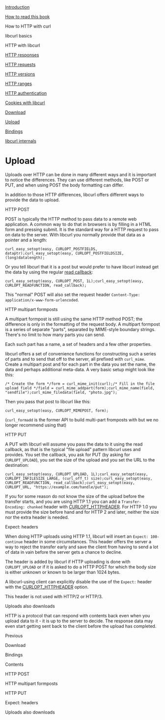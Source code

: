 <a href="../index.html" class="link-a079aa82--primary-53a25e66--logoLink-10d08504"></a>





<a href="../index.html" class="link-a079aa82--primary-53a25e66--logoLink-10d08504"></a>





<a href="../index.html" class="navButton-94f2579c--navButtonClickable-161b88ca"><span class="text-4505230f--UIH300-2063425d--textContentFamily-49a318e1--navButtonLabel-14a4968f">Introduction</span></a>

<a href="../how-to-read.html" class="navButton-94f2579c--navButtonClickable-161b88ca"><span class="text-4505230f--UIH300-2063425d--textContentFamily-49a318e1--navButtonLabel-14a4968f">How to read this book</span></a>





<span class="text-4505230f--UIH300-2063425d--textContentFamily-49a318e1--navButtonLabel-14a4968f">How to HTTP with curl</span>

<span class="text-4505230f--UIH300-2063425d--textContentFamily-49a318e1--navButtonLabel-14a4968f">libcurl basics</span>

<span class="text-4505230f--UIH300-2063425d--textContentFamily-49a318e1--navButtonLabel-14a4968f">HTTP with libcurl</span>

<a href="responses.html" class="navButton-94f2579c--pageItemWithChildrenNested-2c5d8183--navButtonClickable-161b88ca"><span class="text-4505230f--UIH300-2063425d--textContentFamily-49a318e1--navButtonLabel-14a4968f">HTTP responses</span></a>

<a href="requests.html" class="navButton-94f2579c--pageItemWithChildrenNested-2c5d8183--navButtonClickable-161b88ca"><span class="text-4505230f--UIH300-2063425d--textContentFamily-49a318e1--navButtonLabel-14a4968f">HTTP requests</span></a>

<a href="versions.html" class="navButton-94f2579c--pageItemWithChildrenNested-2c5d8183--navButtonClickable-161b88ca"><span class="text-4505230f--UIH300-2063425d--textContentFamily-49a318e1--navButtonLabel-14a4968f">HTTP versions</span></a>

<a href="ranges.html" class="navButton-94f2579c--pageItemWithChildrenNested-2c5d8183--navButtonClickable-161b88ca"><span class="text-4505230f--UIH300-2063425d--textContentFamily-49a318e1--navButtonLabel-14a4968f">HTTP ranges</span></a>

<a href="auth.html" class="navButton-94f2579c--pageItemWithChildrenNested-2c5d8183--navButtonClickable-161b88ca"><span class="text-4505230f--UIH300-2063425d--textContentFamily-49a318e1--navButtonLabel-14a4968f">HTTP authentication</span></a>

<a href="cookies.html" class="navButton-94f2579c--pageItemWithChildrenNested-2c5d8183--navButtonClickable-161b88ca"><span class="text-4505230f--UIH300-2063425d--textContentFamily-49a318e1--navButtonLabel-14a4968f">Cookies with libcurl</span></a>

<a href="download.html" class="navButton-94f2579c--pageItemWithChildrenNested-2c5d8183--navButtonClickable-161b88ca"><span class="text-4505230f--UIH300-2063425d--textContentFamily-49a318e1--navButtonLabel-14a4968f">Download</span></a>

<a href="upload.html" class="navButton-94f2579c--pageItemWithChildrenNested-2c5d8183--navButtonClickable-161b88ca--navButtonOpened-6a88552e"><span class="text-4505230f--UIH300-2063425d--textContentFamily-49a318e1--navButtonLabel-14a4968f">Upload</span></a>

<a href="../bindings.html" class="navButton-94f2579c--navButtonClickable-161b88ca"><span class="text-4505230f--UIH300-2063425d--textContentFamily-49a318e1--navButtonLabel-14a4968f">Bindings</span></a>

<a href="../internals.html" class="navButton-94f2579c--navButtonClickable-161b88ca"><span class="text-4505230f--UIH300-2063425d--textContentFamily-49a318e1--navButtonLabel-14a4968f">libcurl internals</span></a>

<a href="../bookindex.html" class="navButton-94f2579c--navButtonClickable-161b88ca"><span class="text-4505230f--UIH300-2063425d--textContentFamily-49a318e1--navButtonLabel-14a4968f"></span></a>





# <span class="text-4505230f--DisplayH900-bfb998fa--textContentFamily-49a318e1">Upload</span>

<span class="text-4505230f--UIH300-2063425d--textUIFamily-5ebd8e40--text-8ee2c8b2"></span>

<span class="text-4505230f--UIH300-2063425d--textUIFamily-5ebd8e40--text-8ee2c8b2"></span>

<span class="text-4505230f--TextH400-3033861f--textContentFamily-49a318e1"><span data-key="4b9465b99506453a9a19822dd6b98f21"><span data-offset-key="4b9465b99506453a9a19822dd6b98f21:0">Uploads over HTTP can be done in many different ways and it is important to notice the differences. They can use different methods, like POST or PUT, and when using POST the body formatting can differ.</span></span></span>

<span class="text-4505230f--TextH400-3033861f--textContentFamily-49a318e1"><span data-key="9760345fba2f4f7584f00a3865e0e164"><span data-offset-key="9760345fba2f4f7584f00a3865e0e164:0">In addition to those HTTP differences, libcurl offers different ways to provide the data to upload.</span></span></span>

<span class="text-4505230f--HeadingH700-04e1a2a3--textContentFamily-49a318e1"><span data-key="7eda40d20b8d4d0fb71d417137ea44d2"><span data-offset-key="7eda40d20b8d4d0fb71d417137ea44d2:0">HTTP POST</span></span></span>

<span class="text-4505230f--TextH400-3033861f--textContentFamily-49a318e1"><span data-key="b92b2147fe1c441b9f979680d4719213"><span data-offset-key="b92b2147fe1c441b9f979680d4719213:0">POST is typically the HTTP method to pass data to a remote web application. A common way to do that in browsers is by filling in a HTML form and pressing submit. It is the standard way for a HTTP request to pass on data to the server. With libcurl you normally provide that data as a pointer and a length:</span></span></span>

    curl_easy_setopt(easy, CURLOPT_POSTFIELDS, dataptr);curl_easy_setopt(easy, CURLOPT_POSTFIELDSIZE, (long)datalength);

<span class="text-4505230f--TextH400-3033861f--textContentFamily-49a318e1"><span data-key="febc65f65a32408495d883ecd0195ffe"><span data-offset-key="febc65f65a32408495d883ecd0195ffe:0">Or you tell libcurl that it is a post but would prefer to have libcurl instead get the data by using the regular </span></span><a href="https://github.com/bagder/everything-curl/tree/ac82fad6784dcc3f536df03d1d97bad1849a59c8/libcurl-http/callback-read.md" class="link-a079aa82--primary-53a25e66--link-faf6c434"><span data-key="311ab0783b8a4f48b7093b944ca706af"><span data-offset-key="311ab0783b8a4f48b7093b944ca706af:0">read callback</span></span></a><span data-key="4d6a2bccf01f4ffb83e394b659e368df"><span data-offset-key="4d6a2bccf01f4ffb83e394b659e368df:0">:</span></span></span>

    curl_easy_setopt(easy, CURLOPT_POST, 1L);curl_easy_setopt(easy, CURLOPT_READFUNCTION, read_callback);

<span class="text-4505230f--TextH400-3033861f--textContentFamily-49a318e1"><span data-key="797454268df34b4e9fb478e0fff94f9f"><span data-offset-key="797454268df34b4e9fb478e0fff94f9f:0">This "normal" POST will also set the request header </span><span data-offset-key="797454268df34b4e9fb478e0fff94f9f:1">`Content-Type: application/x-www-form-urlencoded`</span><span data-offset-key="797454268df34b4e9fb478e0fff94f9f:2">.</span></span></span>

<span class="text-4505230f--HeadingH700-04e1a2a3--textContentFamily-49a318e1"><span data-key="472e4c4fdf2a4012af7d8e6a6aaa30b1"><span data-offset-key="472e4c4fdf2a4012af7d8e6a6aaa30b1:0">HTTP multipart formposts</span></span></span>

<span class="text-4505230f--TextH400-3033861f--textContentFamily-49a318e1"><span data-key="242c9ddc3c80465db240edcf1db7c3e1"><span data-offset-key="242c9ddc3c80465db240edcf1db7c3e1:0">A multipart formpost is still using the same HTTP method POST; the difference is only in the formatting of the request body. A multipart formpost is a series of separate "parts", separated by MIME-style boundary strings. There's no limit to how many parts you can send.</span></span></span>

<span class="text-4505230f--TextH400-3033861f--textContentFamily-49a318e1"><span data-key="6c61c0e6399843c0b0d6eed8d413dc4c"><span data-offset-key="6c61c0e6399843c0b0d6eed8d413dc4c:0">Each such part has a name, a set of headers and a few other properties.</span></span></span>

<span class="text-4505230f--TextH400-3033861f--textContentFamily-49a318e1"><span data-key="8d5b26b5d185421a98a28983ba61bda7"><span data-offset-key="8d5b26b5d185421a98a28983ba61bda7:0">libcurl offers a set of convenience functions for constructing such a series of parts and to send that off to the server, all prefixed with </span><span data-offset-key="8d5b26b5d185421a98a28983ba61bda7:1">`curl_mime`</span><span data-offset-key="8d5b26b5d185421a98a28983ba61bda7:2">. Create a multipart post and for each part in the data you set the name, the data and perhaps additional meta-data. A very basic setup might look like this:</span></span></span>

    /* Create the form */form = curl_mime_init(curl);​/* Fill in the file upload field */field = curl_mime_addpart(form);curl_mime_name(field, "sendfile");curl_mime_filedata(field, "photo.jpg");

<span class="text-4505230f--TextH400-3033861f--textContentFamily-49a318e1"><span data-key="293b2b28b35e4a05ae4df35b2aa5aa8c"><span data-offset-key="293b2b28b35e4a05ae4df35b2aa5aa8c:0">Then you pass that post to libcurl like this:</span></span></span>

    curl_easy_setopt(easy, CURLOPT_MIMEPOST, form);

<span class="text-4505230f--TextH400-3033861f--textContentFamily-49a318e1"><span data-key="0b6e0b6c89ef4ac6be5082fc5fee776f"><span data-offset-key="0b6e0b6c89ef4ac6be5082fc5fee776f:0">(</span><span data-offset-key="0b6e0b6c89ef4ac6be5082fc5fee776f:1">`curl_formadd`</span><span data-offset-key="0b6e0b6c89ef4ac6be5082fc5fee776f:2"> is the former API to build multi-part fromposts with but we no longer recommend using that)</span></span></span>

<span class="text-4505230f--HeadingH700-04e1a2a3--textContentFamily-49a318e1"><span data-key="db441dcc895749cd8bf1267f785205fc"><span data-offset-key="db441dcc895749cd8bf1267f785205fc:0">HTTP PUT</span></span></span>

<span class="text-4505230f--TextH400-3033861f--textContentFamily-49a318e1"><span data-key="77a91fa358644f38ae745f0c4eee01af"><span data-offset-key="77a91fa358644f38ae745f0c4eee01af:0">A PUT with libcurl will assume you pass the data to it using the read callback, as that is the typical "file upload" pattern libcurl uses and provides. You set the callback, you ask for PUT (by asking for </span><span data-offset-key="77a91fa358644f38ae745f0c4eee01af:1">`CURLOPT_UPLOAD`</span><span data-offset-key="77a91fa358644f38ae745f0c4eee01af:2">), you set the size of the upload and you set the URL to the destination:</span></span></span>

    curl_easy_setopt(easy, CURLOPT_UPLOAD, 1L);curl_easy_setopt(easy, CURLOPT_INFILESIZE_LARGE, (curl_off_t) size);curl_easy_setopt(easy, CURLOPT_READFUNCTION, read_callback);curl_easy_setopt(easy, CURLOPT_URL, "https://example.com/handle/put");

<span class="text-4505230f--TextH400-3033861f--textContentFamily-49a318e1"><span data-key="cb96fd5146774c14a652c911d860c35c"><span data-offset-key="cb96fd5146774c14a652c911d860c35c:0">If you for some reason do not know the size of the upload before the transfer starts, and you are using HTTP 1.1 you can add a </span><span data-offset-key="cb96fd5146774c14a652c911d860c35c:1">`Transfer-Encoding: chunked`</span><span data-offset-key="cb96fd5146774c14a652c911d860c35c:2"> header with </span></span><a href="https://github.com/bagder/everything-curl/tree/ac82fad6784dcc3f536df03d1d97bad1849a59c8/libcurl-http/libcurl-http-requests.md" class="link-a079aa82--primary-53a25e66--link-faf6c434"><span data-key="88250193cb614439953fb6c0fb8bf154"><span data-offset-key="88250193cb614439953fb6c0fb8bf154:0">CURLOPT_HTTPHEADER</span></span></a><span data-key="b1ca05615fa34423a2541ed5ff50c944"><span data-offset-key="b1ca05615fa34423a2541ed5ff50c944:0">. For HTTP 1.0 you must provide the size before hand and for HTTP 2 and later, neither the size nor the extra header is needed.</span></span></span>

<span class="text-4505230f--HeadingH700-04e1a2a3--textContentFamily-49a318e1"><span data-key="c8d706d571ba4b7784ba3f21751bc718"><span data-offset-key="c8d706d571ba4b7784ba3f21751bc718:0">Expect: headers</span></span></span>

<span class="text-4505230f--TextH400-3033861f--textContentFamily-49a318e1"><span data-key="7cde546ea03e42efa4f580bb4faef3d8"><span data-offset-key="7cde546ea03e42efa4f580bb4faef3d8:0">When doing HTTP uploads using HTTP 1.1, libcurl will insert an </span><span data-offset-key="7cde546ea03e42efa4f580bb4faef3d8:1">`Expect: 100-continue`</span><span data-offset-key="7cde546ea03e42efa4f580bb4faef3d8:2"> header in some circumstances. This header offers the server a way to reject the transfer early and save the client from having to send a lot of data in vain before the server gets a chance to decline.</span></span></span>

<span class="text-4505230f--TextH400-3033861f--textContentFamily-49a318e1"><span data-key="7b4707648876413a9a3e131ed1880e8d"><span data-offset-key="7b4707648876413a9a3e131ed1880e8d:0">The header is added by libcurl if HTTP uploading is done with </span><span data-offset-key="7b4707648876413a9a3e131ed1880e8d:1">`CURLOPT_UPLOAD`</span><span data-offset-key="7b4707648876413a9a3e131ed1880e8d:2"> or if it is asked to do a HTTP POST for which the body size is either unknown or known to be larger than 1024 bytes.</span></span></span>

<span class="text-4505230f--TextH400-3033861f--textContentFamily-49a318e1"><span data-key="6658ace119324949900014de14687e5e"><span data-offset-key="6658ace119324949900014de14687e5e:0">A libcurl-using client can explicitly disable the use of the </span><span data-offset-key="6658ace119324949900014de14687e5e:1">`Expect:`</span><span data-offset-key="6658ace119324949900014de14687e5e:2"> header with the </span></span><a href="https://github.com/bagder/everything-curl/tree/ac82fad6784dcc3f536df03d1d97bad1849a59c8/libcurl-http/libcurl-http-requests.md" class="link-a079aa82--primary-53a25e66--link-faf6c434"><span data-key="de4d5ef20244428692b5b64393188afe"><span data-offset-key="de4d5ef20244428692b5b64393188afe:0">CURLOPT_HTTPHEADER</span></span></a><span data-key="bd13b993bd8b4b4ebc056c0667be4822"><span data-offset-key="bd13b993bd8b4b4ebc056c0667be4822:0"> option.</span></span></span>

<span class="text-4505230f--TextH400-3033861f--textContentFamily-49a318e1"><span data-key="42315ab3dc1249deab71fe17bb43d929"><span data-offset-key="42315ab3dc1249deab71fe17bb43d929:0">This header is not used with HTTP/2 or HTTP/3.</span></span></span>

<span class="text-4505230f--HeadingH700-04e1a2a3--textContentFamily-49a318e1"><span data-key="6a086749ec804848b737771738bf4cda"><span data-offset-key="6a086749ec804848b737771738bf4cda:0">Uploads also downloads</span></span></span>

<span class="text-4505230f--TextH400-3033861f--textContentFamily-49a318e1"><span data-key="57a9c00c606f49f39a831319415ba85f"><span data-offset-key="57a9c00c606f49f39a831319415ba85f:0">HTTP is a protocol that can respond with contents back even when you upload data to it - it is up to the server to decide. The response data may even start getting sent back to the client before the upload has completed.</span></span></span>

<a href="download.html" class="reset-3c756112--card-6570f064--whiteCard-fff091a4--cardPrevious-56a5e674"></a>

<span class="text-4505230f--TextH200-a3425406--textContentFamily-49a318e1">Previous</span>

<span class="text-4505230f--UIH400-4e41e82a--textContentFamily-49a318e1">Download</span>

<a href="../bindings.html" class="reset-3c756112--card-6570f064--whiteCard-fff091a4--cardNext-19241c42"></a>


<span class="text-4505230f--UIH400-4e41e82a--textContentFamily-49a318e1">Bindings</span>







<span class="text-4505230f--InfoH100-1e92e1d1--textContentFamily-49a318e1">Contents</span>

<a href="upload.html#http-post" class="reset-3c756112--menuItem-aa02f6ec--menuItemLight-757d5235--menuItemInline-173bdf97--pageTocItem-f4427024"></a>

<span class="text-4505230f--UIH300-2063425d--textContentFamily-49a318e1"><span class="text-4505230f--UIH200-50ead35f--textContentFamily-49a318e1">HTTP POST</span></span>

<a href="upload.html#http-multipart-formposts" class="reset-3c756112--menuItem-aa02f6ec--menuItemLight-757d5235--menuItemInline-173bdf97--pageTocItem-f4427024"></a>

<span class="text-4505230f--UIH300-2063425d--textContentFamily-49a318e1"><span class="text-4505230f--UIH200-50ead35f--textContentFamily-49a318e1">HTTP multipart formposts</span></span>

<a href="upload.html#http-put" class="reset-3c756112--menuItem-aa02f6ec--menuItemLight-757d5235--menuItemInline-173bdf97--pageTocItem-f4427024"></a>

<span class="text-4505230f--UIH300-2063425d--textContentFamily-49a318e1"><span class="text-4505230f--UIH200-50ead35f--textContentFamily-49a318e1">HTTP PUT</span></span>

<a href="upload.html#expect-headers" class="reset-3c756112--menuItem-aa02f6ec--menuItemLight-757d5235--menuItemInline-173bdf97--pageTocItem-f4427024"></a>

<span class="text-4505230f--UIH300-2063425d--textContentFamily-49a318e1"><span class="text-4505230f--UIH200-50ead35f--textContentFamily-49a318e1">Expect: headers</span></span>

<a href="upload.html#uploads-also-downloads" class="reset-3c756112--menuItem-aa02f6ec--menuItemLight-757d5235--menuItemInline-173bdf97--pageTocItem-f4427024"></a>

<span class="text-4505230f--UIH300-2063425d--textContentFamily-49a318e1"><span class="text-4505230f--UIH200-50ead35f--textContentFamily-49a318e1">Uploads also downloads</span></span>
